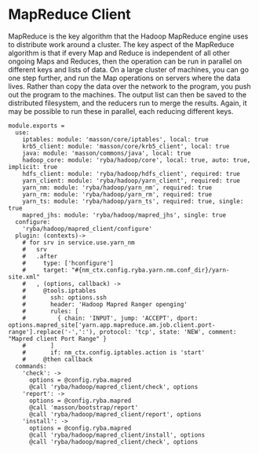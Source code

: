 
# MapReduce Client

MapReduce is the key algorithm that the Hadoop MapReduce engine uses to distribute work around a cluster.
The key aspect of the MapReduce algorithm is that if every Map and Reduce is independent of all other ongoing Maps and Reduces,
then the operation can be run in parallel on different keys and lists of data. On a large cluster of machines, you can go one step further, and run the Map operations on servers where the data lives.
Rather than copy the data over the network to the program, you push out the program to the machines.
The output list can then be saved to the distributed filesystem, and the reducers run to merge the results. Again, it may be possible to run these in parallel, each reducing different keys.

    module.exports =
      use:
        iptables: module: 'masson/core/iptables', local: true
        krb5_client: module: 'masson/core/krb5_client', local: true
        java: module: 'masson/commons/java', local: true
        hadoop_core: module: 'ryba/hadoop/core', local: true, auto: true, implicit: true
        hdfs_client: module: 'ryba/hadoop/hdfs_client', required: true
        yarn_client: module: 'ryba/hadoop/yarn_client', required: true
        yarn_nm: module: 'ryba/hadoop/yarn_nm', required: true
        yarn_rm: module: 'ryba/hadoop/yarn_rm', required: true
        yarn_ts: module: 'ryba/hadoop/yarn_ts', required: true, single: true
        mapred_jhs: module: 'ryba/hadoop/mapred_jhs', single: true
      configure:
        'ryba/hadoop/mapred_client/configure'
      plugin: (contexts)->
        # for srv in service.use.yarn_nm
        #   srv
        #   .after
        #     type: ['hconfigure']
        #     target: "#{nm_ctx.config.ryba.yarn.nm.conf_dir}/yarn-site.xml"
        #   , (options, callback) ->
        #     @tools.iptables
        #       ssh: options.ssh
        #       header: 'Hadoop Mapred Ranger openging'
        #       rules: [
        #         { chain: 'INPUT', jump: 'ACCEPT', dport: options.mapred_site['yarn.app.mapreduce.am.job.client.port-range'].replace('-',':'), protocol: 'tcp', state: 'NEW', comment: "Mapred client Port Range" }
        #       ]
        #       if: nm_ctx.config.iptables.action is 'start'
        #     @then callback
      commands:
        'check': ->
          options = @config.ryba.mapred
          @call 'ryba/hadoop/mapred_client/check', options
        'report': ->
          options = @config.ryba.mapred
          @call 'masson/bootstrap/report'
          @call 'ryba/hadoop/mapred_client/report', options
        'install': ->
          options = @config.ryba.mapred
          @call 'ryba/hadoop/mapred_client/install', options
          @call 'ryba/hadoop/mapred_client/check', options
